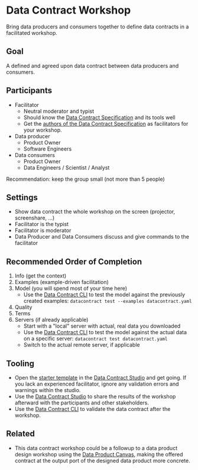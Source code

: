 # Data Contract Workshop

Bring data producers and consumers together to define data contracts in a facilitated workshop.

## Goal

A defined and agreed upon data contract between data producers and consumers.

## Participants

- Facilitator
  - Neutral moderator and typist
  - Should know the [Data Contract Specification](https://datacontract.com) and its tools well
  - Get the [authors of the Data Contract Specification](https://datacontract.com/#authors) as facilitators for your workshop.
- Data producer
  - Product Owner
  - Software Engineers
- Data consumers
  - Product Owner
  - Data Engineers / Scientist / Analyst

Recommendation: keep the group small (not more than 5 people)

## Settings

- Show data contract the whole workshop on the screen (projector, screenshare, ...)
- Facilitator is the typist
- Facilitator is moderator
- Data Producer and Data Consumers discuss and give commands to the facilitator

## Recommended Order of Completion

1. Info (get the context)
2. Examples (example-driven facilitation)
3. Model (you will spend most of your time here)
   - Use the [Data Contract CLI](https://cli.datacontract.com) to test the model against the previously created examples:
    `datacontract test --examples datacontract.yaml`
4. Quality
5. Terms
6. Servers (if already applicable)
   - Start with a "local" server with actual, real data you downloaded
   - Use the [Data Contract CLI](https://cli.datacontract.com) to test the model against the actual data on a specific server:
    `datacontract test datacontract.yaml`
   - Switch to the actual remote server, if applicable

## Tooling

- Open the [starter template](https://datacontract.com/datacontract.init.yaml) in the [Data Contract Studio](https://studio.datacontract.com) and get going. If you lack an experienced facilitator, ignore any validation errors and warnings within the studio.
- Use the [Data Contract Studio](https://studio.datacontract.com) to share the results of the workshop afterward with the participants and other stakeholders.
- Use the [Data Contract CLI](https://cli.datacontract.com) to validate the data contract after the workshop.

## Related

- This data contract workshop could be a followup to a data product design workshop using the [Data Product Canvas](https://www.datamesh-architecture.com/data-product-canvas), making the offered contract at the output port of the designed data product more concrete.
